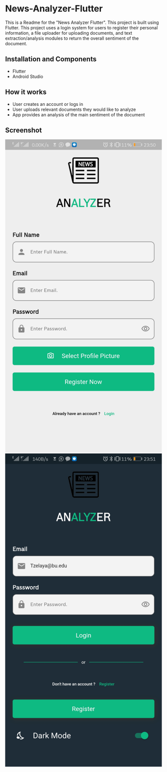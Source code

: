 # News-Analyzer-Flutter

This is a Readme for the "News Analyzer Flutter".  This project is built using Flutter. This project uses a login system for users to register their personal information, a file uploader for uploading documents, and text extraction/analysis modules to return the overall sentiment of the document.  

## Installation and Components
- Flutter
- Android Studio


## How it works
- User creates an account or logs in
- User uploads relevant documents they would like to analyze
- App provides an analysis of the main sentiment of the document

## Screenshot

![Image](./ScreenShots/image6.jpg)
![Image](./ScreenShots/image7.jpg)
